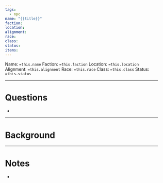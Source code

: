 ```yaml
---
tags:
  - npc
name: "{{title}}"
faction: 
location: 
alignment: 
race: 
class: 
status: 
items:
---
```

Name: `=this.name`
Faction: `=this.faction`
Location: `=this.location`
Alignment: `=this.alignment`
Race: `=this.race`
Class: `=this.class`
Status: `=this.status`

---
# Questions
- 

---
# Background


---
# Notes
- 

